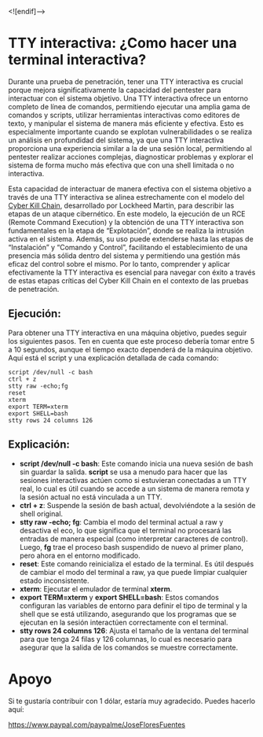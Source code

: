 <![endif]-->

# TTY interactiva: ¿Como hacer una terminal interactiva?

Durante una prueba de penetración, tener una TTY interactiva es       crucial porque mejora significativamente la capacidad del pentester      para interactuar con el sistema objetivo. Una TTY interactiva ofrece     un entorno completo de línea de comandos, permitiendo ejecutar una       amplia gama de comandos y scripts, utilizar herramientas interactivas    como editores de texto, y manipular el sistema de manera más       eficiente y efectiva. Esto es especialmente importante cuando se       explotan vulnerabilidades o se realiza un análisis en profundidad del    sistema, ya que una TTY interactiva proporciona una experiencia       similar a la de una sesión local, permitiendo al pentester realizar      acciones complejas, diagnosticar problemas y explorar el sistema de forma mucho más efectiva que con una shell limitada o no interactiva.

Esta capacidad de interactuar de manera efectiva con el sistema objetivo a través de una TTY interactiva se alinea estrechamente con el modelo del [Cyber Kill Chain](https://www.lockheedmartin.com/en-us/capabilities/cyber/cyber-kill-chain.html), desarrollado por Lockheed Martin, para describir las etapas de un ataque cibernético. En este modelo, la ejecución de un RCE (Remote Command Execution) y la obtención de una TTY interactiva son fundamentales en la etapa de “Explotación”, donde se realiza la intrusión activa en el sistema. Además, su uso puede extenderse hasta las etapas de “Instalación” y “Comando y Control”, facilitando el establecimiento de una presencia más sólida dentro del sistema y permitiendo una gestión más eficaz del control sobre el mismo. Por lo tanto, comprender y aplicar efectivamente la TTY interactiva es esencial para navegar con éxito a través de estas etapas críticas del Cyber Kill Chain en el contexto de las pruebas de penetración.


## Ejecución:
Para obtener una TTY interactiva en una máquina objetivo, puedes seguir los siguientes pasos. Ten en cuenta que este proceso debería tomar entre 5 a 10 segundos, aunque el tiempo exacto dependerá de la máquina objetivo. Aquí está el script y una explicación detallada de cada comando:

    script /dev/null -c bash
    ctrl + z
    stty raw -echo;fg
    reset
    xterm
    export TERM=xterm
    export SHELL=bash
    stty rows 24 columns 126

## Explicación:

 - **script /dev/null -c bash**: Este comando inicia una nueva sesión de bash sin guardar la salida. **script** se usa a menudo para hacer que
   las sesiones interactivas actúen como si estuvieran conectadas a un
   TTY real, lo cual es útil cuando se accede a un sistema de manera
   remota y la sesión actual no está vinculada a un TTY.
 - **ctrl + z**: Suspende la sesión de bash actual, devolviéndote a la sesión de shell original.
 - **stty raw -echo; fg**: Cambia el modo del terminal actual a raw y desactiva el eco, lo que significa que el terminal no procesará las
   entradas de manera especial (como interpretar caracteres de control).
   Luego, **fg** trae el proceso bash suspendido de nuevo al primer
   plano, pero ahora en el entorno modificado.
 - **reset**: Este comando reinicializa el estado de la terminal. Es útil después de cambiar el modo del terminal a raw, ya que puede
   limpiar cualquier estado inconsistente.
 - **xterm**: Ejecutar el emulador de terminal **xterm**.
 - **export TERM=xterm** y **export SHELL=bash**: Estos comandos configuran las variables de entorno para definir el tipo de terminal
   y la shell que se está utilizando, asegurando que los programas que
   se ejecutan en la sesión interactúen correctamente con el terminal.
 - **stty rows 24 columns 126**: Ajusta el tamaño de la ventana del terminal para que tenga 24 filas y 126 columnas, lo cual es necesario
   para asegurar que la salida de los comandos se muestre correctamente.

# Apoyo 
Si te gustaría contribuir con 1 dólar, estaría muy agradecido. Puedes hacerlo aquí:

https://www.paypal.com/paypalme/JoseFloresFuentes
